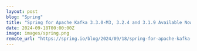 ```yaml
---
layout: post
blog: "Spring"
title: "Spring for Apache Kafka 3.3.0-M3, 3.2.4 and 3.1.9 Available Now"
date: 2024-09-18T00:00:00Z
image: images/spring.png
remote_url: "https://spring.io/blog/2024/09/18/spring-for-apache-kafka-3-3-0-m3-3-2-4-and-3-1-9-available-now"
---
```

